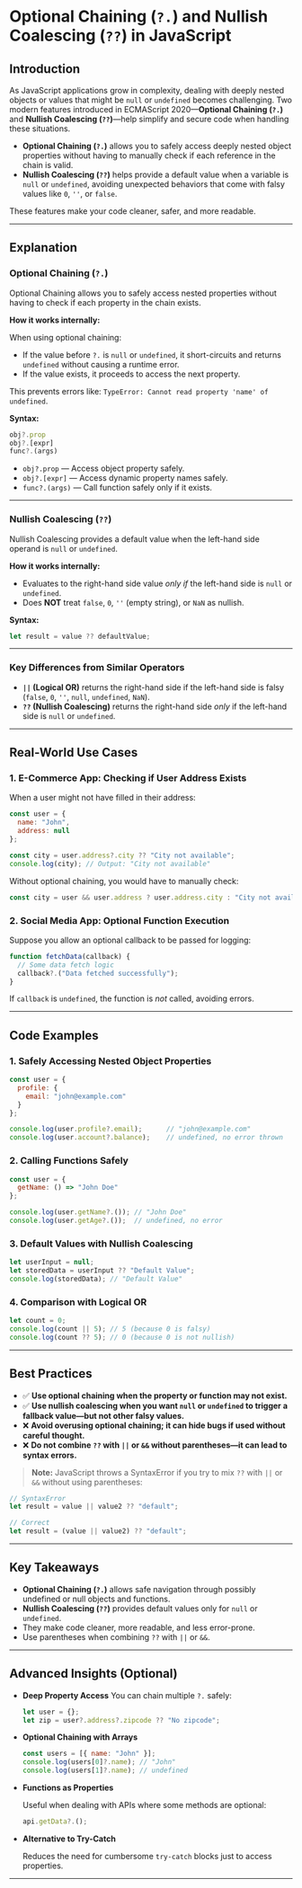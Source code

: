 # Optional Chaining (`?.`) and Nullish Coalescing (`??`) in JavaScript

## Introduction

As JavaScript applications grow in complexity, dealing with deeply nested objects or values that might be `null` or `undefined` becomes challenging. Two modern features introduced in ECMAScript 2020—**Optional Chaining (`?.`)** and **Nullish Coalescing (`??`)**—help simplify and secure code when handling these situations.

* **Optional Chaining (`?.`)** allows you to safely access deeply nested object properties without having to manually check if each reference in the chain is valid.
* **Nullish Coalescing (`??`)** helps provide a default value when a variable is `null` or `undefined`, avoiding unexpected behaviors that come with falsy values like `0`, `''`, or `false`.

These features make your code cleaner, safer, and more readable.

---

## Explanation

### Optional Chaining (`?.`)

Optional Chaining allows you to safely access nested properties without having to check if each property in the chain exists.

**How it works internally:**

When using optional chaining:

* If the value before `?.` is `null` or `undefined`, it short-circuits and returns `undefined` without causing a runtime error.
* If the value exists, it proceeds to access the next property.

This prevents errors like:
`TypeError: Cannot read property 'name' of undefined`.

**Syntax:**

```javascript
obj?.prop
obj?.[expr]
func?.(args)
```

* `obj?.prop` — Access object property safely.
* `obj?.[expr]` — Access dynamic property names safely.
* `func?.(args)` — Call function safely only if it exists.

---

### Nullish Coalescing (`??`)

Nullish Coalescing provides a default value when the left-hand side operand is `null` or `undefined`.

**How it works internally:**

* Evaluates to the right-hand side value *only if* the left-hand side is `null` or `undefined`.
* Does **NOT** treat `false`, `0`, `''` (empty string), or `NaN` as nullish.

**Syntax:**

```javascript
let result = value ?? defaultValue;
```

---

### Key Differences from Similar Operators

* **`||` (Logical OR)** returns the right-hand side if the left-hand side is falsy (`false`, `0`, `''`, `null`, `undefined`, `NaN`).
* **`??` (Nullish Coalescing)** returns the right-hand side *only* if the left-hand side is `null` or `undefined`.

---

## Real-World Use Cases

### 1. **E-Commerce App: Checking if User Address Exists**

When a user might not have filled in their address:

```javascript
const user = {
  name: "John",
  address: null
};

const city = user.address?.city ?? "City not available";
console.log(city); // Output: "City not available"
```

Without optional chaining, you would have to manually check:

```javascript
const city = user && user.address ? user.address.city : "City not available";
```

### 2. **Social Media App: Optional Function Execution**

Suppose you allow an optional callback to be passed for logging:

```javascript
function fetchData(callback) {
  // Some data fetch logic
  callback?.("Data fetched successfully");
}
```

If `callback` is `undefined`, the function is *not* called, avoiding errors.

---

## Code Examples

### 1. **Safely Accessing Nested Object Properties**

```javascript
const user = {
  profile: {
    email: "john@example.com"
  }
};

console.log(user.profile?.email);      // "john@example.com"
console.log(user.account?.balance);    // undefined, no error thrown
```

### 2. **Calling Functions Safely**

```javascript
const user = {
  getName: () => "John Doe"
};

console.log(user.getName?.()); // "John Doe"
console.log(user.getAge?.());  // undefined, no error
```

### 3. **Default Values with Nullish Coalescing**

```javascript
let userInput = null;
let storedData = userInput ?? "Default Value";
console.log(storedData); // "Default Value"
```

### 4. **Comparison with Logical OR**

```javascript
let count = 0;
console.log(count || 5); // 5 (because 0 is falsy)
console.log(count ?? 5); // 0 (because 0 is not nullish)
```

---

## Best Practices

* ✅ **Use optional chaining when the property or function may not exist.**
* ✅ **Use nullish coalescing when you want `null` or `undefined` to trigger a fallback value—but not other falsy values.**
* ❌ **Avoid overusing optional chaining; it can hide bugs if used without careful thought.**
* ❌ **Do not combine `??` with `||` or `&&` without parentheses—it can lead to syntax errors.**

> **Note:** JavaScript throws a SyntaxError if you try to mix `??` with `||` or `&&` without using parentheses:

```javascript
// SyntaxError
let result = value || value2 ?? "default"; 

// Correct
let result = (value || value2) ?? "default";
```

---

## Key Takeaways

* **Optional Chaining (`?.`)** allows safe navigation through possibly undefined or null objects and functions.
* **Nullish Coalescing (`??`)** provides default values only for `null` or `undefined`.
* They make code cleaner, more readable, and less error-prone.
* Use parentheses when combining `??` with `||` or `&&`.

---

## Advanced Insights (Optional)

* **Deep Property Access**
  You can chain multiple `?.` safely:

  ```javascript
  let user = {};
  let zip = user?.address?.zipcode ?? "No zipcode";
  ```

* **Optional Chaining with Arrays**

  ```javascript
  const users = [{ name: "John" }];
  console.log(users[0]?.name); // "John"
  console.log(users[1]?.name); // undefined
  ```

* **Functions as Properties**

  Useful when dealing with APIs where some methods are optional:

  ```javascript
  api.getData?.();
  ```

* **Alternative to Try-Catch**

  Reduces the need for cumbersome `try-catch` blocks just to access properties.

---
